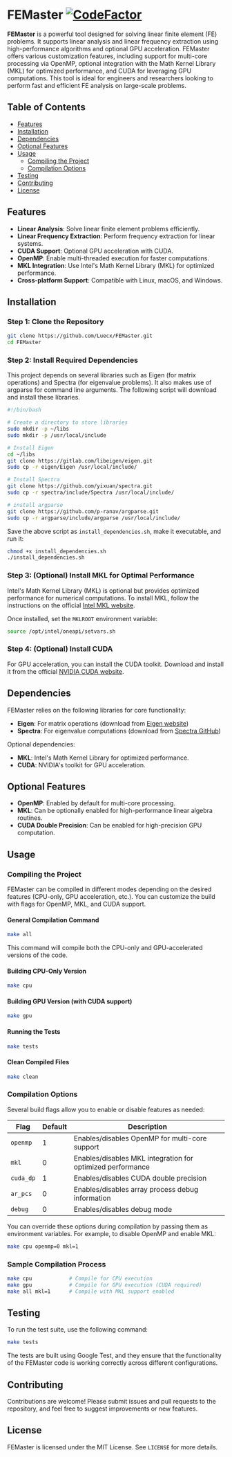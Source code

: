 # FEMaster [![CodeFactor](https://www.codefactor.io/repository/github/luecx/femaster/badge)](https://www.codefactor.io/repository/github/luecx/femaster)

**FEMaster** is a powerful tool designed for solving linear finite element (FE) problems. It supports linear analysis and linear frequency extraction using high-performance algorithms and optional GPU acceleration. FEMaster offers various customization features, including support for multi-core processing via OpenMP, optional integration with the Math Kernel Library (MKL) for optimized performance, and CUDA for leveraging GPU computations. This tool is ideal for engineers and researchers looking to perform fast and efficient FE analysis on large-scale problems.

## Table of Contents
- [Features](#features)
- [Installation](#installation)
- [Dependencies](#dependencies)
- [Optional Features](#optional-features)
- [Usage](#usage)
    - [Compiling the Project](#compiling-the-project)
    - [Compilation Options](#compilation-options)
- [Testing](#testing)
- [Contributing](#contributing)
- [License](#license)

## Features
- **Linear Analysis**: Solve linear finite element problems efficiently.
- **Linear Frequency Extraction**: Perform frequency extraction for linear systems.
- **CUDA Support**: Optional GPU acceleration with CUDA.
- **OpenMP**: Enable multi-threaded execution for faster computations.
- **MKL Integration**: Use Intel's Math Kernel Library (MKL) for optimized performance.
- **Cross-platform Support**: Compatible with Linux, macOS, and Windows.

## Installation

### Step 1: Clone the Repository
```bash
git clone https://github.com/Luecx/FEMaster.git
cd FEMaster
```

### Step 2: Install Required Dependencies
This project depends on several libraries such as Eigen (for matrix operations) and Spectra (for eigenvalue problems). It also makes use of argparse for command line arguments. The following script will download and install these libraries.

```bash
#!/bin/bash

# Create a directory to store libraries
sudo mkdir -p ~/libs
sudo mkdir -p /usr/local/include

# Install Eigen
cd ~/libs
git clone https://gitlab.com/libeigen/eigen.git
sudo cp -r eigen/Eigen /usr/local/include/

# Install Spectra
git clone https://github.com/yixuan/spectra.git
sudo cp -r spectra/include/Spectra /usr/local/include/

# install argparse
git clone https://github.com/p-ranav/argparse.git
sudo cp -r argparse/include/argparse /usr/local/include/
```

Save the above script as `install_dependencies.sh`, make it executable, and run it:

```bash
chmod +x install_dependencies.sh
./install_dependencies.sh
```

### Step 3: (Optional) Install MKL for Optimal Performance
Intel's Math Kernel Library (MKL) is optional but provides optimized performance for numerical computations. To install MKL, follow the instructions on the official [Intel MKL website](https://software.intel.com/content/www/us/en/develop/tools/math-kernel-library.html).

Once installed, set the `MKLROOT` environment variable:

```bash
source /opt/intel/oneapi/setvars.sh
```

### Step 4: (Optional) Install CUDA
For GPU acceleration, you can install the CUDA toolkit. Download and install it from the official [NVIDIA CUDA website](https://developer.nvidia.com/cuda-toolkit).

## Dependencies

FEMaster relies on the following libraries for core functionality:
- **Eigen**: For matrix operations (download from [Eigen website](https://eigen.tuxfamily.org/dox/))
- **Spectra**: For eigenvalue computations (download from [Spectra GitHub](https://github.com/yixuan/spectra))

Optional dependencies:
- **MKL**: Intel's Math Kernel Library for optimized performance.
- **CUDA**: NVIDIA's toolkit for GPU acceleration.

## Optional Features

- **OpenMP**: Enabled by default for multi-core processing.
- **MKL**: Can be optionally enabled for high-performance linear algebra routines.
- **CUDA Double Precision**: Can be enabled for high-precision GPU computation.

## Usage

### Compiling the Project

FEMaster can be compiled in different modes depending on the desired features (CPU-only, GPU acceleration, etc.). You can customize the build with flags for OpenMP, MKL, and CUDA support.

#### General Compilation Command
```bash
make all
```

This command will compile both the CPU-only and GPU-accelerated versions of the code.

#### Building CPU-Only Version
```bash
make cpu
```

#### Building GPU Version (with CUDA support)
```bash
make gpu
```

#### Running the Tests
```bash
make tests
```

#### Clean Compiled Files
```bash
make clean
```

### Compilation Options

Several build flags allow you to enable or disable features as needed:

| Flag        | Default | Description                                              |
|-------------|---------|----------------------------------------------------------|
| `openmp`    | 1       | Enables/disables OpenMP for multi-core support            |
| `mkl`       | 0       | Enables/disables MKL integration for optimized performance |
| `cuda_dp`   | 1       | Enables/disables CUDA double precision                    |
| `ar_pcs`    | 0       | Enables/disables array process debug information          |
| `debug`     | 0       | Enables/disables debug mode                               |

You can override these options during compilation by passing them as environment variables. For example, to disable OpenMP and enable MKL:

```bash
make cpu openmp=0 mkl=1
```

### Sample Compilation Process
```bash
make cpu            # Compile for CPU execution
make gpu            # Compile for GPU execution (CUDA required)
make all mkl=1      # Compile with MKL support enabled
```

## Testing

To run the test suite, use the following command:
```bash
make tests
```

The tests are built using Google Test, and they ensure that the functionality of the FEMaster code is working correctly across different configurations.

## Contributing

Contributions are welcome! Please submit issues and pull requests to the repository, and feel free to suggest improvements or new features.

## License

FEMaster is licensed under the MIT License. See `LICENSE` for more details.
